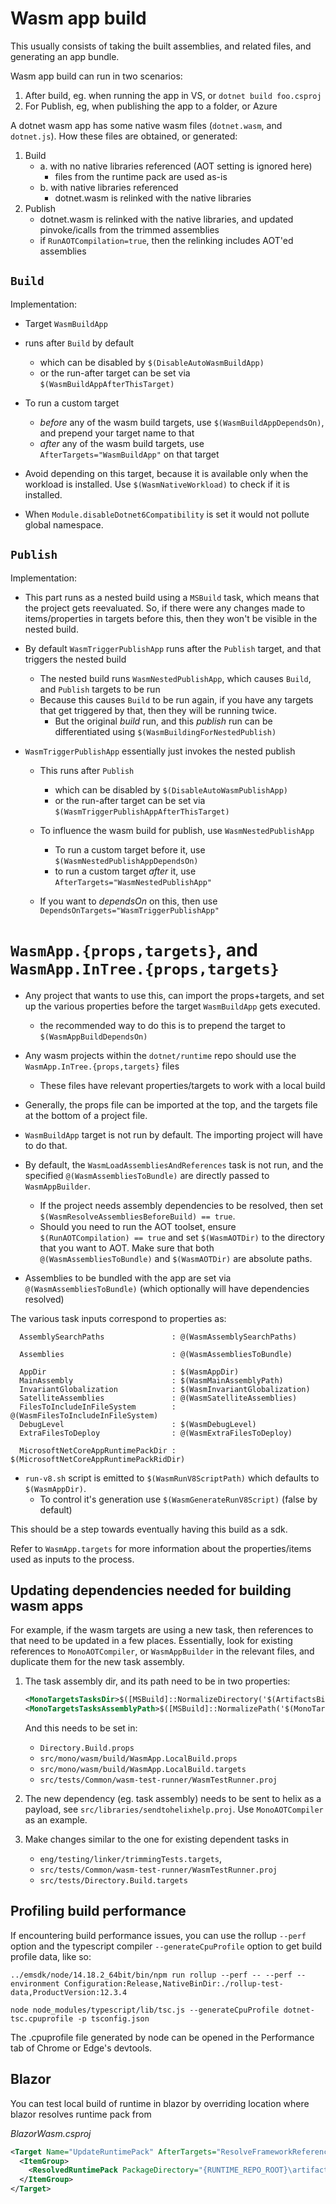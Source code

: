 # Wasm app build

This usually consists of taking the built assemblies, and related files, and generating an app bundle.

Wasm app build can run in two scenarios:

1. After build, eg. when running the app in VS, or `dotnet build foo.csproj`
2. For Publish, eg, when publishing the app to a folder, or Azure

A dotnet wasm app has some native wasm files (`dotnet.wasm`, and `dotnet.js`). How these files are obtained, or generated:

1. Build
    - a. with no native libraries referenced (AOT setting is ignored here)
        - files from the runtime pack are used as-is
    - b. with native libraries referenced
        - dotnet.wasm is relinked with the native libraries
2. Publish
    - dotnet.wasm is relinked with the native libraries, and updated pinvoke/icalls from the trimmed assemblies
    - if `RunAOTCompilation=true`, then the relinking includes AOT'ed assemblies

## `Build`

Implementation:

- Target `WasmBuildApp`
- runs after `Build` by default
    - which can be disabled by `$(DisableAutoWasmBuildApp)`
    - or the run-after target can be set via `$(WasmBuildAppAfterThisTarget)`

- To run a custom target
    - *before* any of the wasm build targets, use `$(WasmBuildAppDependsOn)`, and prepend your target name to that
    - *after* any of the wasm build targets, use `AfterTargets="WasmBuildApp"` on that target
- Avoid depending on this target, because it is available only when the workload is installed. Use `$(WasmNativeWorkload)` to check if it is installed.

- When `Module.disableDotnet6Compatibility` is set it would not pollute global namespace.

## `Publish`

Implementation:

- This part runs as a nested build using a `MSBuild` task, which means that the project gets reevaluated. So, if there were any changes made to items/properties in targets before this, then they won't be visible in the nested build.
- By default `WasmTriggerPublishApp` runs after the `Publish` target, and that triggers the nested build
    - The nested build runs `WasmNestedPublishApp`, which causes `Build`, and `Publish` targets to be run
    - Because this causes `Build` to be run again, if you have any targets that get triggered by that, then they will be running twice.
        - But the original *build* run, and this *publish* run can be differentiated using `$(WasmBuildingForNestedPublish)`

- `WasmTriggerPublishApp` essentially just invokes the nested publish
    - This runs after `Publish`
        - which can be disabled by `$(DisableAutoWasmPublishApp)`
        - or the run-after target can be set via `$(WasmTriggerPublishAppAfterThisTarget)`

    - To influence the wasm build for publish, use `WasmNestedPublishApp`
        - To run a custom target before it, use `$(WasmNestedPublishAppDependsOn)`
        - to run a custom target *after* it, use `AfterTargets="WasmNestedPublishApp"`

    - If you want to *dependsOn* on this, then use `DependsOnTargets="WasmTriggerPublishApp"`

# `WasmApp.{props,targets}`, and `WasmApp.InTree.{props,targets}`

- Any project that wants to use this, can import the props+targets, and set up the
various properties before the target `WasmBuildApp` gets executed.
  - the recommended way to do this is to prepend the target to `$(WasmAppBuildDependsOn)`

- Any wasm projects within the `dotnet/runtime` repo should use the `WasmApp.InTree.{props,targets}` files
  - These files have relevant properties/targets to work with a local build
- Generally, the props file can be imported at the top, and the targets file at the bottom of a project file.

- `WasmBuildApp` target is not run by default. The importing project will have
to do that.

- By default, the `WasmLoadAssembliesAndReferences` task is not run, and
the specified `@(WasmAssembliesToBundle)` are directly passed to
`WasmAppBuilder`.
	- If the project needs assembly dependencies to be resolved, then
	set `$(WasmResolveAssembliesBeforeBuild) == true`.
  - Should you need to run the AOT toolset, ensure `$(RunAOTCompilation) == true`
  and set `$(WasmAOTDir)` to the directory that you want to AOT. Make sure that both
  `@(WasmAssembliesToBundle)` and `$(WasmAOTDir)` are absolute paths.

- Assemblies to be bundled with the app are set via
`@(WasmAssembliesToBundle)` (which optionally will have dependencies
resolved)

The various task inputs correspond to properties as:

```
  AssemblySearchPaths               : @(WasmAssemblySearchPaths)

  Assemblies                        : @(WasmAssembliesToBundle)

  AppDir                            : $(WasmAppDir)
  MainAssembly                      : $(WasmMainAssemblyPath)
  InvariantGlobalization            : $(WasmInvariantGlobalization)
  SatelliteAssemblies               : @(WasmSatelliteAssemblies)
  FilesToIncludeInFileSystem        : @(WasmFilesToIncludeInFileSystem)
  DebugLevel                        : $(WasmDebugLevel)
  ExtraFilesToDeploy                : @(WasmExtraFilesToDeploy)

  MicrosoftNetCoreAppRuntimePackDir : $(MicrosoftNetCoreAppRuntimePackRidDir)
```

- `run-v8.sh` script is emitted to `$(WasmRunV8ScriptPath)` which defaults to `$(WasmAppDir)`.
    - To control it's generation use `$(WasmGenerateRunV8Script)` (false by default)

This should be a step towards eventually having this build as a sdk.

Refer to `WasmApp.targets` for more information about the properties/items used as inputs to the process.

## Updating dependencies needed for building wasm apps

For example, if the wasm targets are using a new task, then references to that
need to be updated in a few places. Essentially, look for existing references
to `MonoAOTCompiler`, or `WasmAppBuilder` in the relevant files, and duplicate
them for the new task assembly.

1. The task assembly dir, and its path need to be in two properties:
    ```xml
    <MonoTargetsTasksDir>$([MSBuild]::NormalizeDirectory('$(ArtifactsBinDir)', 'MonoTargetsTasks', 'Debug', '$(NetCoreAppToolCurrent)'))</MonoTargetsTasksDir>
    <MonoTargetsTasksAssemblyPath>$([MSBuild]::NormalizePath('$(MonoTargetsTasksDir)', 'MonoTargetsTasks.dll'))</MonoTargetsTasksAssemblyPath>
    ```

    And this needs to be set in:
    - `Directory.Build.props`
    - `src/mono/wasm/build/WasmApp.LocalBuild.props`
    - `src/mono/wasm/build/WasmApp.LocalBuild.targets`
    - `src/tests/Common/wasm-test-runner/WasmTestRunner.proj`

2. The new dependency (eg. task assembly) needs to be sent to helix as a payload, see `src/libraries/sendtohelixhelp.proj`. Use `MonoAOTCompiler` as an example.

3. Make changes similar to the one for existing dependent tasks in
   - `eng/testing/linker/trimmingTests.targets`,
   - `src/tests/Common/wasm-test-runner/WasmTestRunner.proj`
   - `src/tests/Directory.Build.targets`

## Profiling build performance

If encountering build performance issues, you can use the rollup `--perf` option and the typescript compiler `--generateCpuProfile` option to get build profile data, like so:

```../emsdk/node/14.18.2_64bit/bin/npm run rollup --perf -- --perf --environment Configuration:Release,NativeBinDir:./rollup-test-data,ProductVersion:12.3.4```

```node node_modules/typescript/lib/tsc.js --generateCpuProfile dotnet-tsc.cpuprofile -p tsconfig.json ```

The .cpuprofile file generated by node can be opened in the Performance tab of Chrome or Edge's devtools.

## Blazor

You can test local build of runtime in blazor by overriding location where blazor resolves runtime pack from

*BlazorWasm.csproj*
```xml
<Target Name="UpdateRuntimePack" AfterTargets="ResolveFrameworkReferences">
  <ItemGroup>
    <ResolvedRuntimePack PackageDirectory="{RUNTIME_REPO_ROOT}\artifacts\bin\microsoft.netcore.app.runtime.browser-wasm\Debug" Condition="'%(ResolvedRuntimePack.FrameworkName)' == 'Microsoft.NETCore.App'" />
  </ItemGroup>
</Target>
```